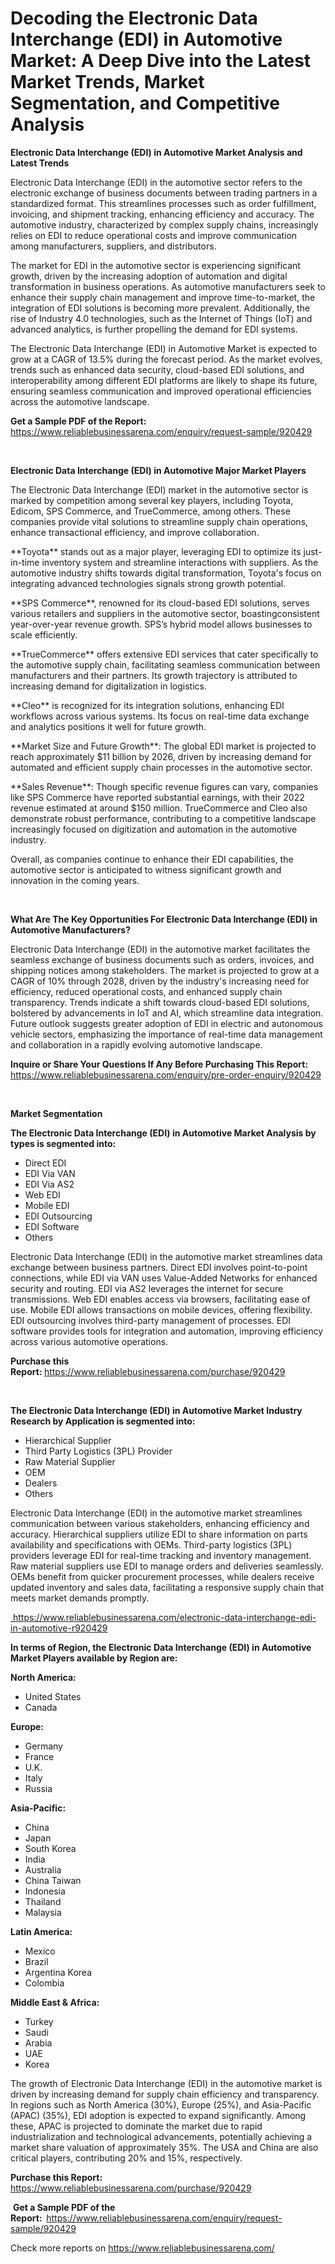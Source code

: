<p><h1>Decoding the Electronic Data Interchange (EDI) in Automotive Market: A Deep Dive into the Latest Market Trends, Market Segmentation, and Competitive Analysis</h1></p><p><strong>Electronic Data Interchange (EDI) in Automotive Market Analysis and Latest Trends</strong></p>
<p><p>Electronic Data Interchange (EDI) in the automotive sector refers to the electronic exchange of business documents between trading partners in a standardized format. This streamlines processes such as order fulfillment, invoicing, and shipment tracking, enhancing efficiency and accuracy. The automotive industry, characterized by complex supply chains, increasingly relies on EDI to reduce operational costs and improve communication among manufacturers, suppliers, and distributors.</p><p>The market for EDI in the automotive sector is experiencing significant growth, driven by the increasing adoption of automation and digital transformation in business operations. As automotive manufacturers seek to enhance their supply chain management and improve time-to-market, the integration of EDI solutions is becoming more prevalent. Additionally, the rise of Industry 4.0 technologies, such as the Internet of Things (IoT) and advanced analytics, is further propelling the demand for EDI systems.</p><p>The Electronic Data Interchange (EDI) in Automotive Market is expected to grow at a CAGR of 13.5% during the forecast period. As the market evolves, trends such as enhanced data security, cloud-based EDI solutions, and interoperability among different EDI platforms are likely to shape its future, ensuring seamless communication and improved operational efficiencies across the automotive landscape.</p></p>
<p><strong>Get a Sample PDF of the Report:&nbsp;</strong> <a href="https://www.reliablebusinessarena.com/enquiry/request-sample/920429?utm_campaign=2137&utm_medium=2&utm_source=Github&utm_content=ia&utm_term=11032025&utm_id=electronic-data-interchange-edi-in-automotive">https://www.reliablebusinessarena.com/enquiry/request-sample/920429</a></p>
<p>&nbsp;</p>
<p><strong>Electronic Data Interchange (EDI) in Automotive Major Market Players</strong></p>
<p><p>The Electronic Data Interchange (EDI) market in the automotive sector is marked by competition among several key players, including Toyota, Edicom, SPS Commerce, and TrueCommerce, among others. These companies provide vital solutions to streamline supply chain operations, enhance transactional efficiency, and improve collaboration.</p><p>**Toyota** stands out as a major player, leveraging EDI to optimize its just-in-time inventory system and streamline interactions with suppliers. As the automotive industry shifts towards digital transformation, Toyota's focus on integrating advanced technologies signals strong growth potential.</p><p>**SPS Commerce**, renowned for its cloud-based EDI solutions, serves various retailers and suppliers in the automotive sector, boastingconsistent year-over-year revenue growth. SPS’s hybrid model allows businesses to scale efficiently.</p><p>**TrueCommerce** offers extensive EDI services that cater specifically to the automotive supply chain, facilitating seamless communication between manufacturers and their partners. Its growth trajectory is attributed to increasing demand for digitalization in logistics.</p><p>**Cleo** is recognized for its integration solutions, enhancing EDI workflows across various systems. Its focus on real-time data exchange and analytics positions it well for future growth.</p><p>**Market Size and Future Growth**: The global EDI market is projected to reach approximately $11 billion by 2026, driven by increasing demand for automated and efficient supply chain processes in the automotive sector.</p><p>**Sales Revenue**: Though specific revenue figures can vary, companies like SPS Commerce have reported substantial earnings, with their 2022 revenue estimated at around $150 million. TrueCommerce and Cleo also demonstrate robust performance, contributing to a competitive landscape increasingly focused on digitization and automation in the automotive industry. </p><p>Overall, as companies continue to enhance their EDI capabilities, the automotive sector is anticipated to witness significant growth and innovation in the coming years.</p></p>
<p>&nbsp;</p>
<p><strong>What Are The Key Opportunities For Electronic Data Interchange (EDI) in Automotive Manufacturers?</strong></p>
<p><p>Electronic Data Interchange (EDI) in the automotive market facilitates the seamless exchange of business documents such as orders, invoices, and shipping notices among stakeholders. The market is projected to grow at a CAGR of 10% through 2028, driven by the industry's increasing need for efficiency, reduced operational costs, and enhanced supply chain transparency. Trends indicate a shift towards cloud-based EDI solutions, bolstered by advancements in IoT and AI, which streamline data integration. Future outlook suggests greater adoption of EDI in electric and autonomous vehicle sectors, emphasizing the importance of real-time data management and collaboration in a rapidly evolving automotive landscape.</p></p>
<p><strong>Inquire or Share Your Questions If Any Before Purchasing This Report:</strong> <a href="https://www.reliablebusinessarena.com/enquiry/pre-order-enquiry/920429?utm_campaign=2137&utm_medium=2&utm_source=Github&utm_content=ia&utm_term=11032025&utm_id=electronic-data-interchange-edi-in-automotive">https://www.reliablebusinessarena.com/enquiry/pre-order-enquiry/920429</a></p>
<p>&nbsp;</p>
<p><strong>Market Segmentation</strong></p>
<p><strong>The Electronic Data Interchange (EDI) in Automotive Market Analysis by types is segmented into:</strong></p>
<p><ul><li>Direct EDI</li><li>EDI Via VAN</li><li>EDI Via AS2</li><li>Web EDI</li><li>Mobile EDI</li><li>EDI Outsourcing</li><li>EDI Software</li><li>Others</li></ul></p>
<p><p>Electronic Data Interchange (EDI) in the automotive market streamlines data exchange between business partners. Direct EDI involves point-to-point connections, while EDI via VAN uses Value-Added Networks for enhanced security and routing. EDI via AS2 leverages the internet for secure transmissions. Web EDI enables access via browsers, facilitating ease of use. Mobile EDI allows transactions on mobile devices, offering flexibility. EDI outsourcing involves third-party management of processes. EDI software provides tools for integration and automation, improving efficiency across various automotive operations.</p></p>
<p><strong>Purchase this Report:&nbsp;</strong><a href="https://www.reliablebusinessarena.com/purchase/920429?utm_campaign=2137&utm_medium=2&utm_source=Github&utm_content=ia&utm_term=11032025&utm_id=electronic-data-interchange-edi-in-automotive">https://www.reliablebusinessarena.com/purchase/920429</a></p>
<p>&nbsp;</p>
<p><strong>The Electronic Data Interchange (EDI) in Automotive Market Industry Research by Application is segmented into:</strong></p>
<p><ul><li>Hierarchical Supplier</li><li>Third Party Logistics (3PL) Provider</li><li>Raw Material Supplier</li><li>OEM</li><li>Dealers</li><li>Others</li></ul></p>
<p><p>Electronic Data Interchange (EDI) in the automotive market streamlines communication between various stakeholders, enhancing efficiency and accuracy. Hierarchical suppliers utilize EDI to share information on parts availability and specifications with OEMs. Third-party logistics (3PL) providers leverage EDI for real-time tracking and inventory management. Raw material suppliers use EDI to manage orders and deliveries seamlessly. OEMs benefit from quicker procurement processes, while dealers receive updated inventory and sales data, facilitating a responsive supply chain that meets market demands promptly.</p></p>
<p><a href="https://www.reliablebusinessarena.com/electronic-data-interchange-edi-in-automotive-r920429?utm_campaign=2137&utm_medium=2&utm_source=Github&utm_content=ia&utm_term=11032025&utm_id=electronic-data-interchange-edi-in-automotive">&nbsp;https://www.reliablebusinessarena.com/electronic-data-interchange-edi-in-automotive-r920429</a></p>
<p><strong>In terms of Region, the Electronic Data Interchange (EDI) in Automotive Market Players available by Region are:</strong></p>
<p>
    <p> <strong> North America: </strong>
        <ul>
            <li>United States</li>
            <li>Canada</li>
        </ul>
        </p> 
    <p> <strong> Europe: </strong>
        <ul>
            <li>Germany</li>
            <li>France</li>
            <li>U.K.</li>
            <li>Italy</li>
            <li>Russia</li>
        </ul>
        </p> 
    <p> <strong> Asia-Pacific: </strong>
        <ul>
            <li>China</li>
            <li>Japan</li>
            <li>South Korea</li>
            <li>India</li>
            <li>Australia</li>
            <li>China Taiwan</li>
            <li>Indonesia</li>
            <li>Thailand</li>
            <li>Malaysia</li>
        </ul>
        </p> 
    <p> <strong> Latin America: </strong>
        <ul>
            <li>Mexico</li>
            <li>Brazil</li>
            <li>Argentina Korea</li>
            <li>Colombia</li>
        </ul>
        </p> 
    <p> <strong> Middle East & Africa: </strong>
        <ul>
            <li>Turkey</li>
            <li>Saudi</li>
            <li>Arabia</li>
            <li>UAE</li>
            <li>Korea</li>
        </ul>
    </p>
    </p>
<p><p>The growth of Electronic Data Interchange (EDI) in the automotive market is driven by increasing demand for supply chain efficiency and transparency. In regions such as North America (30%), Europe (25%), and Asia-Pacific (APAC) (35%), EDI adoption is expected to expand significantly. Among these, APAC is projected to dominate the market due to rapid industrialization and technological advancements, potentially achieving a market share valuation of approximately 35%. The USA and China are also critical players, contributing 20% and 15%, respectively.</p></p>
<p><strong>Purchase this Report: </strong><a href="https://www.reliablebusinessarena.com/purchase/920429?utm_campaign=2137&utm_medium=2&utm_source=Github&utm_content=ia&utm_term=11032025&utm_id=electronic-data-interchange-edi-in-automotive">https://www.reliablebusinessarena.com/purchase/920429</a></p>
<p>&nbsp;<strong>Get a Sample PDF of the Report:&nbsp;&nbsp;</strong><a href="https://www.reliablebusinessarena.com/enquiry/request-sample/920429?utm_campaign=2137&utm_medium=2&utm_source=Github&utm_content=ia&utm_term=11032025&utm_id=electronic-data-interchange-edi-in-automotive">https://www.reliablebusinessarena.com/enquiry/request-sample/920429</a></p>
<p><strong></strong></p>
<p>Check more reports on <a href="https://www.reliablebusinessarena.com/?utm_campaign=2137&utm_medium=2&utm_source=Github&utm_content=ia&utm_term=11032025&utm_id=electronic-data-interchange-edi-in-automotive">https://www.reliablebusinessarena.com/</a></p>